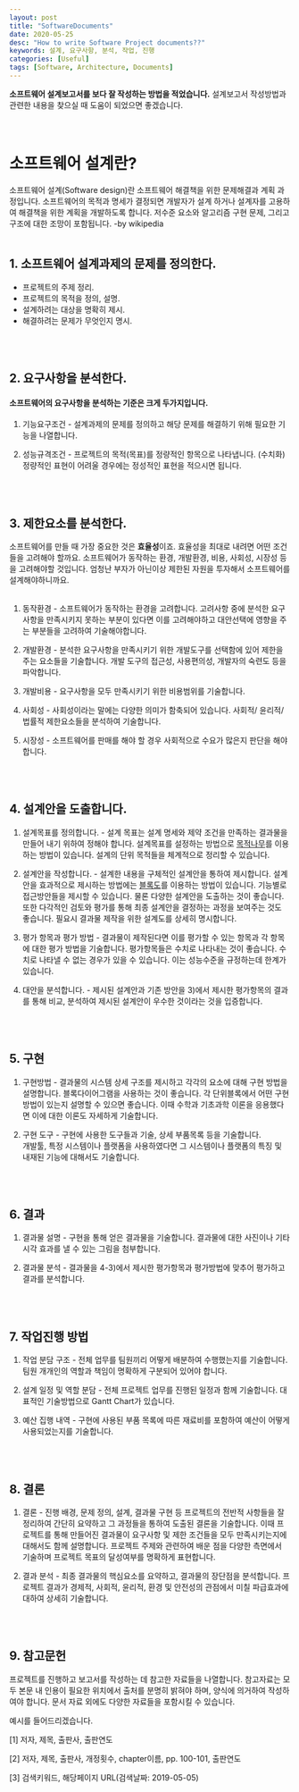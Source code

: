```yaml
---
layout: post
title: "SoftwareDocuments"
date: 2020-05-25
desc: "How to write Software Project documents??"
keywords: 설계, 요구사항, 분석, 작업, 진행
categories: [Useful]
tags: [Software, Architecture, Documents]
---
```


**소프트웨어 설계보고서를 보다 잘 작성하는 방법을 적었습니다.** 설계보고서 작성방법과 관련한 내용을 찾으실 때 도움이 되었으면 좋겠습니다. <br>
<br>
<br> 

# 소프트웨어 설계란?

소프트웨어 설계(Software design)란 소프트웨어 해결책을 위한 문제해결과 계획 과정입니다. 소프트웨어의 목적과 명세가 결정되면 개발자가 설계 하거나 설계자를 고용하여 해결책을 위한 계획을 개발하도록 합니다. 저수준 요소와 알고리즘 구현 문제, 그리고 구조에 대한 조망이 포함됩니다.   -by wikipedia
<br>
<br>

## 1. 소프트웨어 설계과제의 문제를 정의한다.

* 프로젝트의 주제 정리.
* 프로젝트의 목적을 정의, 설명.
* 설계하려는 대상을 명확히 제시. 
* 해결하려는 문제가 무엇인지 명시.
<br>
<br>

## 2. 요구사항을 분석한다. 

#### 소프트웨어의 요구사항을 분석하는 기준은 크게 두가지입니다. 

1. 기능요구조건 - 설계과제의 문제를 정의하고 해당 문제를 해결하기 위해 필요한 기능을 나열합니다. 
   
2. 성능규격조건 - 프로젝트의 목적(목표)를 정량적인 항목으로 나타냅니다. (수치화) 정량적인 표현이 어려울 경우에는 정성적인 표현을 적으시면 됩니다. 
<br>
<br>

## 3. 제한요소를 분석한다. 

소프트웨어를 만들 때 가장 중요한 것은 **효율성**이죠. 효율성을 최대로 내려면 어떤 조건들을 고려해야 할까요. 소프트웨어가 동작하는 환경, 개발환경, 비용, 사회성, 시장성 등을 고려해야할 것입니다. 엄청난 부자가 아닌이상 제한된 자원을 투자해서 소프트웨어를 설계해야하니까요.
<br>
<br>

1. 동작환경 - 소프트웨어가 동작하는 환경을 고려합니다. 고려사항 중에 분석한 요구사항을 만족시키지 못하는 부분이 있다면 이를 고려해야하고 대안선택에 영향을 주는 부분들을 고려하여 기술해야합니다.
   
2. 개발환경 - 분석한 요구사항을 만족시키기 위한 개발도구를 선택함에 있어 제한을 주는 요소들을 기술합니다. 개발 도구의 접근성, 사용편의성, 개발자의 숙련도 등을 파악합니다.
   
3. 개발비용 - 요구사항을 모두 만족시키기 위한 비용범위를 기술합니다. 
   
4. 사회성 - 사회성이라는 말에는 다양한 의미가 함축되어 있습니다. 사회적/ 윤리적/ 법률적 제한요소들을 분석하여 기술합니다.
   
5. 시장성 - 소프트웨어를 판매를 해야 할 경우 사회적으로 수요가 많은지 판단을 해야합니다. 
<br>
<br> 

## 4. 설계안을 도출합니다. 

1. 설계목표를 정의합니다. - 설계 목표는 설계 명세와 제약 조건을 만족하는 결과물을 만들어 내기 위하여 정해야 합니다. 설계목표를 설정하는 방법으로 [목적나무](http://www.managingforimpact.org/tool/objective-tree)를 이용하는 방법이 있습니다. 설계의 단위 목적들을 체계적으로 정리할 수 있습니다.
   
2. 설계안을 작성합니다. - 설계한 내용을 구체적인 설계안을 통하여 제시합니다. 설계안을 효과적으로 제시하는 방법에는 [블록도](https://www.smartdraw.com/block-diagram/)를 이용하는 방법이 있습니다. 기능별로 접근방안들을 제시할 수 있습니다. 물론 다양한 설계안을 도출하는 것이 좋습니다. 또한 다각적인 검토와 평가를 통해 최종 설계안을 결정하는 과정을 보여주는 것도 좋습니다. 필요시 결과물 제작을 위한 설계도를 상세히 명시합니다. 
   
3. 평가 항목과 평가 방법 - 결과물이 제작된다면 이를 평가할 수 있는 항목과 각 항목에 대한 평가 방법을 기술합니다. 평가항목들은 수치로 나타내는 것이 좋습니다. 수치로 나타낼 수 없는 경우가 있을 수 있습니다. 이는 성능수준을 규정하는데 한계가 있습니다.
   
4. 대안을 분석합니다. - 제시된 설계안과 기존 방안을 3)에서 제시한 평가항목의 결과를 통해 비교, 분석하여 제시된 설계안이 우수한 것이라는 것을 입증합니다. 
<br>
<br>

## 5. 구현

1. 구현방법 - 결과물의 시스템 상세 구조를 제시하고 각각의 요소에 대해 구현 방법을 설명합니다. 블록다이어그램을 사용하는 것이 좋습니다. 각 단위블록에서 어떤 구현방법이 있는지 설명할 수 있으면 좋습니다. 이때 수학과 기초과학 이론을 응용했다면 이에 대한 이론도 자세하게 기술합니다.
   
2. 구현 도구 - 구현에 사용한 도구들과 기술, 상세 부품목록 등을 기술합니다.<br>개발툴, 특정 시스템이나 플랫폼을 사용하였다면 그 시스템이나 플랫폼의 특징 및 내재된 기능에 대해서도 기술합니다.
<br>
<br>
 
## 6. 결과

1. 결과물 설명 - 구현을 통해 얻은 결과물을 기술합니다. 결과물에 대한 사진이나 기타 시각 효과를 낼 수 있는 그림을 첨부합니다.
   
2. 결과물 분석 - 결과물을 4-3)에서 제시한 평가항목과 평가방법에 맞추어 평가하고 결과를 분석합니다.
<br>
<br>

## 7. 작업진행 방법

1. 작업 분담 구조 - 전체 업무를 팀원끼리 어떻게 배분하여 수행했는지를 기술합니다. 팀원 개개인의 역할과 책임이 명확하게 구분되어 있어야 합니다.
   
2. 설계 일정 및 역할 분담 - 전체 프로젝트 업무를 진행된 일정과 함께 기술합니다. 대표적인 기술방법으로 Gantt Chart가 있습니다.
   
3. 예산 집행 내역 - 구현에 사용된 부품 목록에 따른 재료비를 포함하여 예산이 어떻게 사용되었는지를 기술합니다.
<br>
<br>

## 8. 결론

1. 결론 - 진행 배경, 문제 정의, 설계, 결과물 구현 등 프로젝트의 전반적 사항들을 잘 정리하여 간단히 요약하고 그 과정들을 통하여 도출된 결론을 기술합니다. 이때 프로젝트를 통해 만들어진 결과물이 요구사항 및 제한 조건들을 모두 만족시키는지에 대해서도 함께 설명합니다. 프로젝트 주제와 관련하여 배운 점을 다양한 측면에서 기술하며 프로젝트 목표의 달성여부를 명확하게 표현합니다.
   
2. 결과 분석 - 최종 결과물의 핵심요소를 요약하고, 결과물의 장단점을 분석합니다. 프로젝트 결과가 경제적, 사회적, 윤리적, 환경 및 안전성의 관점에서 미칠 파급효과에 대하여 상세히 기술합니다.
<br>
<br>

## 9. 참고문헌

 프로젝트를 진행하고 보고서를 작성하는 데 참고한 자료들을 나열합니다. 참고자료는 모두 본문 내 인용이 필요한 위치에서 출처를 분명히 밝혀야 하며, 양식에 의거하여 작성하여야 합니다. 문서 자료 외에도 다양한 자료들을 포함시킬 수 있습니다.
 
 예시를 들어드리겠습니다. 

[1] 저자, 제목, 출판사, 출판연도

[2] 저자, 제목, 출판사, 개정횟수, chapter이름, pp. 100-101, 출판연도

[3] 검색키워드, 해당페이지 URL(검색날짜: 2019-05-05)